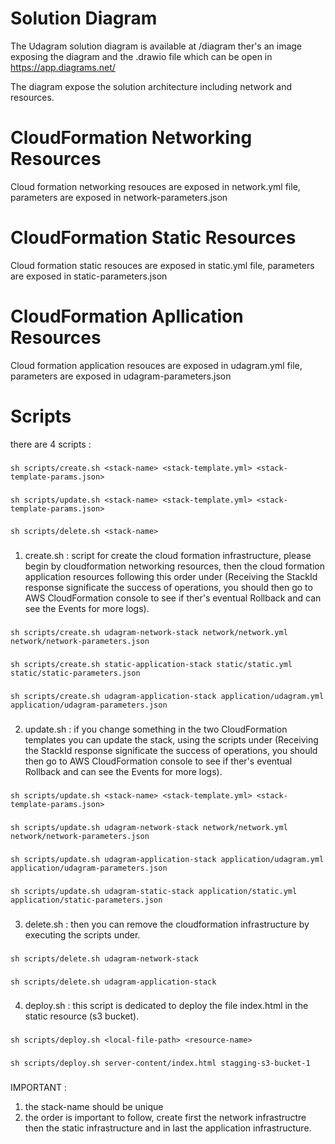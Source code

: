 # Solution Diagram
The Udagram solution diagram is available at /diagram
ther's an image exposing the diagram and the .drawio file which can be open in https://app.diagrams.net/

The diagram expose the solution architecture including network and resources.


# CloudFormation Networking Resources
Cloud formation networking resouces are exposed in network.yml file, parameters are exposed in network-parameters.json

# CloudFormation Static Resources
Cloud formation static resouces are exposed in static.yml file, parameters are exposed in static-parameters.json


# CloudFormation Apllication Resources
Cloud formation application resouces are exposed in udagram.yml file, parameters are exposed in udagram-parameters.json


# Scripts
there are 4 scripts :
###
```sh scripts/create.sh <stack-name> <stack-template.yml> <stack-template-params.json>```
###
```sh scripts/update.sh <stack-name> <stack-template.yml> <stack-template-params.json>```
###
```sh scripts/delete.sh <stack-name>```
###
1. create.sh : script for create the cloud formation infrastructure, please begin by cloudformation networking resources, then the cloud formation application resources following this order under (Receiving the StackId response significate the success of operations, you should then go to AWS CloudFormation console to see if ther's eventual Rollback and can see the Events for more logs).
###
```sh scripts/create.sh udagram-network-stack network/network.yml network/network-parameters.json```
###
```sh scripts/create.sh static-application-stack static/static.yml static/static-parameters.json```
###
```sh scripts/create.sh udagram-application-stack application/udagram.yml application/udagram-parameters.json```
###
2. update.sh : if you change something in the two CloudFormation templates you can update the stack, using the scripts under (Receiving the StackId response significate the success of operations, you should then go to AWS CloudFormation console to see if ther's eventual Rollback and can see the Events for more logs).
###
```sh scripts/update.sh <stack-name> <stack-template.yml> <stack-template-params.json>```
###
```sh scripts/update.sh udagram-network-stack network/network.yml network/network-parameters.json```
###
```sh scripts/update.sh udagram-application-stack application/udagram.yml application/udagram-parameters.json```
###
###
```sh scripts/update.sh udagram-static-stack application/static.yml application/static-parameters.json```
###
3. delete.sh : then you can remove the cloudformation infrastructure by executing the scripts under.
###
```sh scripts/delete.sh udagram-network-stack```
###
```sh scripts/delete.sh udagram-application-stack```
###
4. deploy.sh : this script is dedicated to deploy the file index.html in the static resource (s3 bucket).
###
```sh scripts/deploy.sh <local-file-path> <resource-name>```
###
```sh scripts/deploy.sh server-content/index.html stagging-s3-bucket-1```
###
IMPORTANT : 
1. the stack-name should be unique
2. the order is important to follow, create first the network infrastructre then the static infrastructure and in last the application infrastructure.
